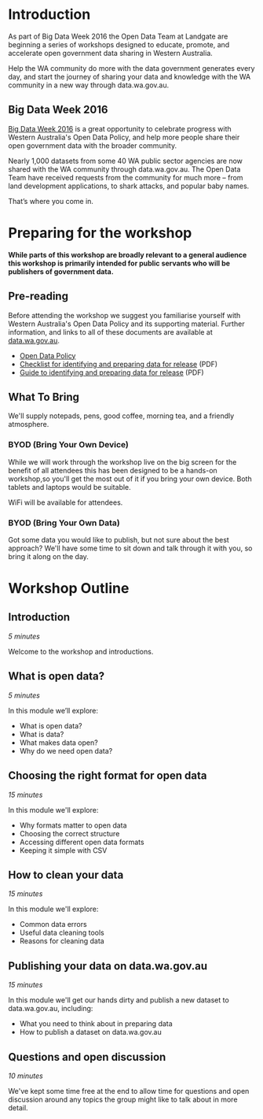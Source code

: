 # Introduction
As part of Big Data Week 2016 the Open Data Team at Landgate are beginning a series of workshops designed to educate, promote, and accelerate open government data sharing in Western Australia.

Help the WA community do more with the data government generates every day, and start the journey of sharing your data and knowledge with the WA community in a new way through data.wa.gov.au.

## Big Data Week 2016
[Big Data Week 2016](http://bdwperth.com/) is a great opportunity to celebrate progress with Western Australia's Open Data Policy, and help more people share their open government data with the broader community.

Nearly 1,000 datasets from some 40 WA public sector agencies are now shared with the WA community through data.wa.gov.au. The Open Data Team have received requests from the community for much more – from land development applications, to shark attacks, and popular baby names. 

That’s where you come in.

# Preparing for the workshop
**While parts of this workshop are broadly relevant to a general audience this workshop is primarily intended for public servants who will be publishers of government data.**

## Pre-reading
Before attending the workshop we suggest you familiarise yourself with Western Australia's Open Data Policy and its supporting material. Further information, and links to all of these documents are available at [data.wa.gov.au](http://data.wa.gov.au).

* [Open Data Policy](http://data.wa.gov.au/open-data-policy)
* [Checklist for identifying and preparing data for release](http://data.wa.gov.au/__data/assets/pdf_file/0006/9564/1179-Open-Data-flowchart-visual-A3.pdf) (PDF)
* [Guide to identifying and preparing data for release](http://data.wa.gov.au/__data/assets/pdf_file/0005/9563/Flowchart-Working.pdf) (PDF)

## What To Bring
We'll supply notepads, pens, good coffee, morning tea, and a friendly atmosphere.

### BYOD (Bring Your Own Device)
While we will work through the workshop live on the big screen for the benefit of all attendees this has been designed to be a hands-on workshop,so you'll get the most out of it if you bring your own device. Both tablets and laptops would be suitable.

WiFi will be available for attendees. 

### BYOD (Bring Your Own Data)
Got some data you would like to publish, but not sure about the best approach? We'll have some time to sit down and talk through it with you, so bring it along on the day.

# Workshop Outline
## Introduction
*5 minutes*

Welcome to the workshop and introductions.

## What is open data?
*5 minutes*

In this module we’ll explore:

* What is open data?
* What is data?
* What makes data open?
* Why do we need open data?

## Choosing the right format for open data
*15 minutes*

In this module we'll explore:

* Why formats matter to open data
* Choosing the correct structure
*  Accessing different open data formats
* Keeping it simple with CSV

## How to clean your data
*15 minutes*

In this module we'll explore:

* Common data errors
* Useful data cleaning tools
* Reasons for cleaning data

## Publishing your data on data.wa.gov.au
*15 minutes*

In this module we'll get our hands dirty and publish a new dataset to data.wa.gov.au, including:

* What you need to think about in preparing data
* How to publish a dataset on data.wa.gov.au

## Questions and open discussion
*10 minutes*

We've kept some time free at the end to allow time for questions and open discussion around any topics the group might like to talk about in more detail. 
